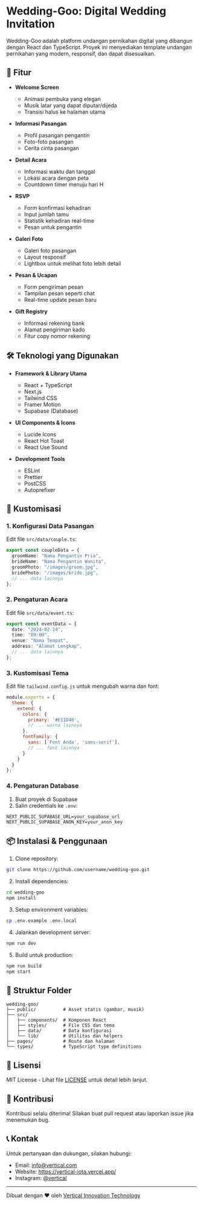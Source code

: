 # Wedding-Goo: Digital Wedding Invitation

Wedding-Goo adalah platform undangan pernikahan digital yang dibangun dengan React dan TypeScript. Proyek ini menyediakan template undangan pernikahan yang modern, responsif, dan dapat disesuaikan.

## 🚀 Fitur

- **Welcome Screen**
  - Animasi pembuka yang elegan
  - Musik latar yang dapat diputar/dijeda
  - Transisi halus ke halaman utama

- **Informasi Pasangan**
  - Profil pasangan pengantin
  - Foto-foto pasangan
  - Cerita cinta pasangan

- **Detail Acara**
  - Informasi waktu dan tanggal
  - Lokasi acara dengan peta
  - Countdown timer menuju hari H

- **RSVP**
  - Form konfirmasi kehadiran
  - Input jumlah tamu
  - Statistik kehadiran real-time
  - Pesan untuk pengantin

- **Galeri Foto**
  - Galeri foto pasangan
  - Layout responsif
  - Lightbox untuk melihat foto lebih detail

- **Pesan & Ucapan**
  - Form pengiriman pesan
  - Tampilan pesan seperti chat
  - Real-time update pesan baru

- **Gift Registry**
  - Informasi rekening bank
  - Alamat pengiriman kado
  - Fitur copy nomor rekening

## 🛠 Teknologi yang Digunakan

- **Framework & Library Utama**
  - React + TypeScript
  - Next.js
  - Tailwind CSS
  - Framer Motion
  - Supabase (Database)

- **UI Components & Icons**
  - Lucide Icons
  - React Hot Toast
  - React Use Sound

- **Development Tools**
  - ESLint
  - Prettier
  - PostCSS
  - Autoprefixer

## 🎨 Kustomisasi

### 1. Konfigurasi Data Pasangan
Edit file `src/data/couple.ts`:
```typescript
export const coupleData = {
  groomName: "Nama Pengantin Pria",
  brideName: "Nama Pengantin Wanita",
  groomPhoto: "/images/groom.jpg",
  bridePhoto: "/images/bride.jpg",
  // ... data lainnya
};
```

### 2. Pengaturan Acara
Edit file `src/data/event.ts`:
```typescript
export const eventData = {
  date: "2024-02-14",
  time: "09:00",
  venue: "Nama Tempat",
  address: "Alamat Lengkap",
  // ... data lainnya
};
```

### 3. Kustomisasi Tema
Edit file `tailwind.config.js` untuk mengubah warna dan font:
```javascript
module.exports = {
  theme: {
    extend: {
      colors: {
        primary: '#E11D48',
        // ... warna lainnya
      },
      fontFamily: {
        sans: ['Font Anda', 'sans-serif'],
        // ... font lainnya
      }
    }
  }
};
```

### 4. Pengaturan Database
1. Buat proyek di Supabase
2. Salin credentials ke `.env`:
```env
NEXT_PUBLIC_SUPABASE_URL=your_supabase_url
NEXT_PUBLIC_SUPABASE_ANON_KEY=your_anon_key
```

## 📦 Instalasi & Penggunaan

1. Clone repository:
```bash
git clone https://github.com/username/wedding-goo.git
```

2. Install dependencies:
```bash
cd wedding-goo
npm install
```

3. Setup environment variables:
```bash
cp .env.example .env.local
```

4. Jalankan development server:
```bash
npm run dev
```

5. Build untuk production:
```bash
npm run build
npm start
```

## 🔧 Struktur Folder

```
wedding-goo/
├── public/          # Asset statis (gambar, musik)
├── src/
│   ├── components/  # Komponen React
│   ├── styles/      # File CSS dan tema
│   ├── data/        # Data konfigurasi
│   └── lib/         # Utilitas dan helpers
├── pages/           # Route dan halaman
└── types/           # TypeScript type definitions
```

## 📝 Lisensi

MIT License - Lihat file [LICENSE](LICENSE) untuk detail lebih lanjut.

## 👥 Kontribusi

Kontribusi selalu diterima! Silakan buat pull request atau laporkan issue jika menemukan bug.

## 📞 Kontak

Untuk pertanyaan dan dukungan, silakan hubungi:
- Email: info@vertical.com
- Website: https://vertical-iota.vercel.app/
- Instagram: [@vertical](https://instagram.com/vertical)

---
Dibuat dengan ❤️ oleh [Vertical Innovation Technology](https://vertical-iota.vercel.app/)
